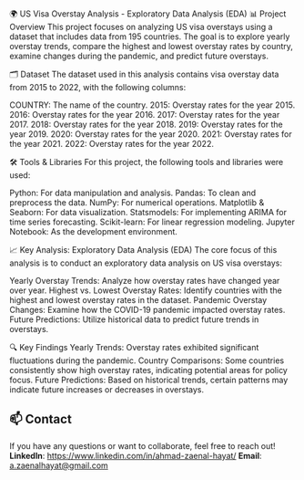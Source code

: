 🌍 US Visa Overstay Analysis - Exploratory Data Analysis (EDA)
📊 Project Overview
This project focuses on analyzing US visa overstays using a dataset that includes data from 195 countries. The goal is to explore yearly overstay trends, compare the highest and lowest overstay rates by country, examine changes during the pandemic, and predict future overstays.

🗂 Dataset
The dataset used in this analysis contains visa overstay data from 2015 to 2022, with the following columns:

COUNTRY: The name of the country.
2015: Overstay rates for the year 2015.
2016: Overstay rates for the year 2016.
2017: Overstay rates for the year 2017.
2018: Overstay rates for the year 2018.
2019: Overstay rates for the year 2019.
2020: Overstay rates for the year 2020.
2021: Overstay rates for the year 2021.
2022: Overstay rates for the year 2022.


🛠️ Tools & Libraries
For this project, the following tools and libraries were used:

Python: For data manipulation and analysis.
Pandas: To clean and preprocess the data.
NumPy: For numerical operations.
Matplotlib & Seaborn: For data visualization.
Statsmodels: For implementing ARIMA for time series forecasting.
Scikit-learn: For linear regression modeling.
Jupyter Notebook: As the development environment.


📈 Key Analysis: Exploratory Data Analysis (EDA)
The core focus of this analysis is to conduct an exploratory data analysis on US visa overstays:

Yearly Overstay Trends: Analyze how overstay rates have changed year over year.
Highest vs. Lowest Overstay Rates: Identify countries with the highest and lowest overstay rates in the dataset.
Pandemic Overstay Changes: Examine how the COVID-19 pandemic impacted overstay rates.
Future Predictions: Utilize historical data to predict future trends in overstays.


🔍 Key Findings
Yearly Trends: Overstay rates exhibited significant fluctuations during the pandemic.
Country Comparisons: Some countries consistently show high overstay rates, indicating potential areas for policy focus.
Future Predictions: Based on historical trends, certain patterns may indicate future increases or decreases in overstays.


## 📫 Contact
If you have any questions or want to collaborate, feel free to reach out!
**LinkedIn**: https://www.linkedin.com/in/ahmad-zaenal-hayat/
**Email**: a.zaenalhayat@gmail.com
